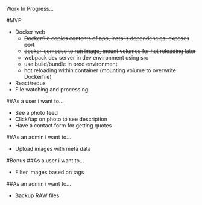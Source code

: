 Work In Progress...

#MVP
- Docker web
  - ~~Dockerfile copies contents of app, installs dependencies, exposes port~~
  - ~~docker-compose to run image, mount volumes for hot reloading later~~
  - webpack dev server in dev environment using src
  - use build/bundle in prod environment
  - hot reloading within container (mounting volume to overwrite Dockerfile)
- React/redux
- File watching and processing

##As a user i want to...
- See a photo feed
- Click/tap on photo to see description
- Have a contact form for getting quotes

##As an admin i want to...
- Upload images with meta data

#Bonus
##As a user i want to...
- Filter images based on tags

##As an admin i want to...
- Backup RAW files
